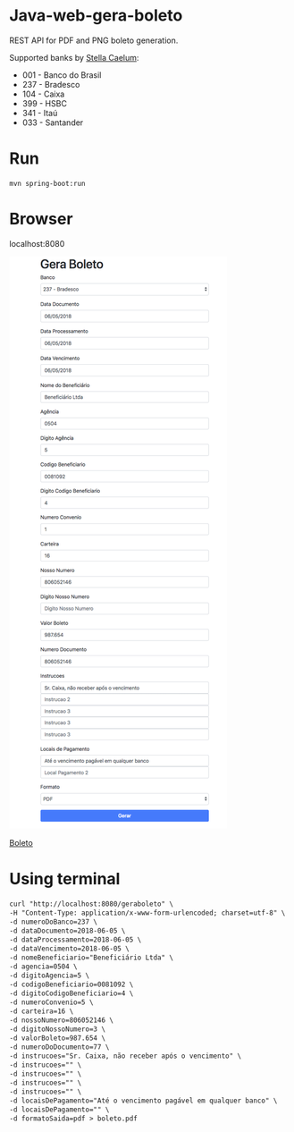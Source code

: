 # Java-web-gera-boleto

REST API for PDF and PNG boleto generation.

Supported banks by [Stella Caelum](http://stella.caelum.com.br):
* 001 - Banco do Brasil
* 237 - Bradesco
* 104 - Caixa
* 399 - HSBC
* 341 - Itaú
* 033 - Santander

# Run

```
mvn spring-boot:run
```

# Browser

localhost:8080

![](doc/geraboleto-form.png)


[Boleto](doc/geraboleto.pdf)


# Using terminal

```
curl "http://localhost:8080/geraboleto" \
-H "Content-Type: application/x-www-form-urlencoded; charset=utf-8" \
-d numeroDoBanco=237 \
-d dataDocumento=2018-06-05 \
-d dataProcessamento=2018-06-05 \
-d dataVencimento=2018-06-05 \
-d nomeBeneficiario="Beneficiário Ltda" \
-d agencia=0504 \
-d digitoAgencia=5 \
-d codigoBeneficiario=0081092 \
-d digitoCodigoBeneficiario=4 \
-d numeroConvenio=5 \
-d carteira=16 \
-d nossoNumero=806052146 \
-d digitoNossoNumero=3 \
-d valorBoleto=987.654 \
-d numeroDoDocumento=77 \
-d instrucoes="Sr. Caixa, não receber após o vencimento" \
-d instrucoes="" \
-d instrucoes="" \
-d instrucoes="" \
-d instrucoes="" \
-d locaisDePagamento="Até o vencimento pagável em qualquer banco" \
-d locaisDePagamento="" \
-d formatoSaida=pdf > boleto.pdf
```
